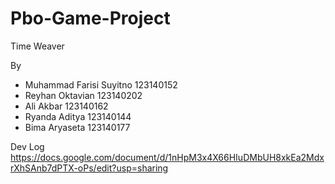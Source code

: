 # Pbo-Game-Project
Time Weaver

By 
-  Muhammad Farisi Suyitno 123140152
-  Reyhan Oktavian 123140202
-  Ali Akbar 123140162
-  Ryanda Aditya 123140144
-  Bima Aryaseta 123140177

Dev Log
https://docs.google.com/document/d/1nHpM3x4X66HIuDMbUH8xkEa2MdxrXhSAnb7dPTX-oPs/edit?usp=sharing
